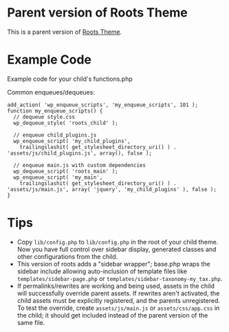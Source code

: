 # Parent version of Roots Theme

This is a parent version of [Roots Theme](http://www.rootstheme.com/).

# Example Code

Example code for your child's functions.php

Common enqueues/dequeues:

    add_action( 'wp_enqueue_scripts', 'my_enqueue_scripts', 101 );
    function my_enqueue_scripts() {
      // dequeue style.css
      wp_dequeue_style( 'roots_child' );
      
      // enqueue child_plugins.js
      wp_enqueue_script( 'my_child_plugins', 
        trailingslashit( get_stylesheet_directory_uri() ) . 'assets/js/child_plugins.js', array(), false );
      
      // enqueue main.js with custom dependencies
      wp_dequeue_script( 'roots_main' );
      wp_enqueue_script( 'my_main', 
        trailingslashit( get_stylesheet_directory_uri() ) . 'assets/js/main.js', array( 'jquery', 'my_child_plugins' ), false );
    }
    
# Tips

- Copy `lib/config.php` to `lib/config.php` in the root of your child theme. Now you have full control over sidebar display, generated classes and other configurations from the child.
- This version of roots adds a "sidebar wrapper"; base.php wraps the sidebar include allowing auto-inclusion of template files like `templates/sidebar-page.php` or `templates/sidebar-taxonomy-my_tax.php`.
- If permalinks/rewrites are working and being used, assets in the child will successfully override parent assets. If rewrites aren't activated, the child assets must be explicitly registered, and the parents unregistered. To test the override, create `assets/js/main.js` or `assets/css/app.css` in the child; it should get included instead of the parent version of the same file.